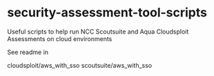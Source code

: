 # security-assessment-tool-scripts
Useful scripts to help run NCC Scoutsuite and Aqua Cloudsploit Assessments on cloud environments

See readme in

cloudsploit/aws_with_sso
scoutsuite/aws_with_sso

